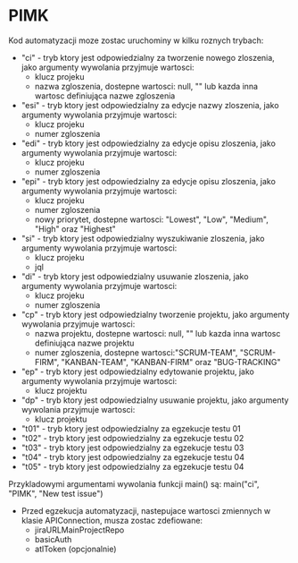 # PIMK

Kod automatyzacji moze zostac uruchominy w kilku roznych trybach:

* "ci" - tryb ktory jest odpowiedzialny za tworzenie nowego zloszenia, jako argumenty wywolania przyjmuje wartosci: 
    * klucz projeku
    * nazwa zgloszenia, dostepne wartosci: null, "" lub kazda inna wartosc definiująca nazwe zgloszenia
* "esi" - tryb ktory jest odpowiedzialny za edycje nazwy zloszenia, jako argumenty wywolania przyjmuje wartosci:
    * klucz projeku
    * numer zgloszenia
* "edi" - tryb ktory jest odpowiedzialny za edycje opisu zloszenia, jako argumenty wywolania przyjmuje wartosci:
    * klucz projeku
    * numer zgloszenia
* "epi" - tryb ktory jest odpowiedzialny za edycje opisu zloszenia, jako argumenty wywolania przyjmuje wartosci:
    * klucz projeku
    * numer zgloszenia    
    * nowy priorytet, dostepne wartosci: "Lowest", "Low", "Medium", "High" oraz "Highest"
* "si" - tryb ktory jest odpowiedzialny wyszukiwanie zloszenia, jako argumenty wywolania przyjmuje wartosci:
    * klucz projeku
    * jql
* "di" - tryb ktory jest odpowiedzialny usuwanie zloszenia, jako argumenty wywolania przyjmuje wartosci:
    * klucz projeku
    * numer zgloszenia
* "cp" - tryb ktory jest odpowiedzialny tworzenie projektu, jako argumenty wywolania przyjmuje wartosci:
    * nazwa projektu, dostepne wartosci: null, "" lub kazda inna wartosc definiująca nazwe projektu
    * numer zgloszenia, dostepne wartosci:"SCRUM-TEAM", "SCRUM-FIRM", "KANBAN-TEAM", "KANBAN-FIRM" oraz "BUG-TRACKING"
* "ep" - tryb ktory jest odpowiedzialny edytowanie projektu, jako argumenty wywolania przyjmuje wartosci:
    * klucz projektu
* "dp" - tryb ktory jest odpowiedzialny usuwanie projektu, jako argumenty wywolania przyjmuje wartosci:
    * klucz projektu   
* "t01" - tryb ktory jest odpowiedzialny za egzekucje testu 01    
* "t02" - tryb ktory jest odpowiedzialny za egzekucje testu 02
* "t03" - tryb ktory jest odpowiedzialny za egzekucje testu 03    
* "t04" - tryb ktory jest odpowiedzialny za egzekucje testu 04    
* "t05" - tryb ktory jest odpowiedzialny za egzekucje testu 04    

Przykladowymi argumentami wywolania funkcji main() są: 
    main("ci", "PIMK", "New test issue")

* Przed egzekucja automatyzacji, nastepujace wartosci zmiennych w klasie APIConnection, musza zostac zdefiowane:
  - jiraURLMainProjectRepo
  - basicAuth
  - atlToken (opcjonalnie)